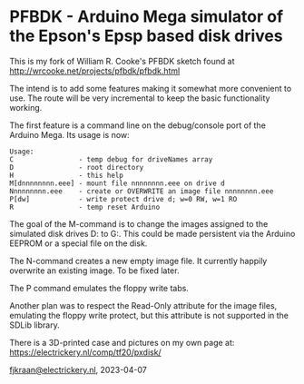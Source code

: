 # PFBDK - Arduino Mega simulator of the Epson's Epsp based disk drives

This is my fork of William R. Cooke's PFBDK sketch found at http://wrcooke.net/projects/pfbdk/pfbdk.html

The intend is to add some features making it somewhat more convenient to use. The route will be very incremental to keep 
the basic functionality working.

The first feature is a command line on the debug/console port of the Arduino Mega. Its usage is now:

	Usage:
 	C                - temp debug for driveNames array
 	D                - root directory
 	H                - this help
 	M[dnnnnnnnn.eee] - mount file nnnnnnnn.eee on drive d
 	Nnnnnnnnn.eee    - create or OVERWRITE an image file nnnnnnnn.eee
 	P[dw]            - write protect drive d; w=0 RW, w=1 RO
 	R                - temp reset Arduino

The goal of the M-command is to change the images assigned to the simulated disk drives D: to G:. 
This could be made persistent via the Arduino EEPROM or a special file on the disk. 

The N-command creates a new empty image file. It currently happily overwrite an existing image. To be fixed later.

The P command emulates the floppy write tabs.

Another plan was to respect the Read-Only attribute for the image files, emulating the floppy write protect, but this 
attribute is not supported in the SDLib library.

There is a 3D-printed case and pictures on my own page at: https://electrickery.nl/comp/tf20/pxdisk/

fjkraan@electrickery.nl, 2023-04-07
